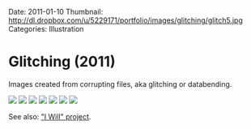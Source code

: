 Date: 2011-01-10
Thumbnail: http://dl.dropbox.com/u/5229171/portfolio/images/glitching/glitch5.jpg
Categories: Illustration

# Glitching (2011)

Images created from corrupting files, aka glitching or databending.

[![](http://dl.dropbox.com/u/5229171/portfolio/images/glitching/glitch6.jpg)][link-site]
[![](http://dl.dropbox.com/u/5229171/portfolio/images/glitching/glitch1.jpg)][link-site]
[![](http://dl.dropbox.com/u/5229171/portfolio/images/glitching/glitch3.jpg)][link-site]
[![](http://dl.dropbox.com/u/5229171/portfolio/images/glitching/glitch2.jpg)][link-site]
[![](http://dl.dropbox.com/u/5229171/portfolio/images/glitching/glitch4.jpg)][link-site]
[![](http://dl.dropbox.com/u/5229171/portfolio/images/glitching/glitch5.jpg)][link-site]
[![](http://dl.dropbox.com/u/5229171/portfolio/images/glitching/glitch7.jpg)][link-site]

See also: ["I Will" project](http://iwill.guimachiavelli.com).

[link-site]:http://iwill.guimachiavelli.com
